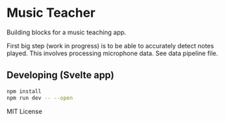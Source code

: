 # Music Teacher

Building blocks for a music teaching app.

First big step (work in progress) is to be able to accurately detect notes played. This involves processing microphone data. See data pipeline file.


## Developing (Svelte app)

```bash
npm install
npm run dev -- --open
```

MIT License
